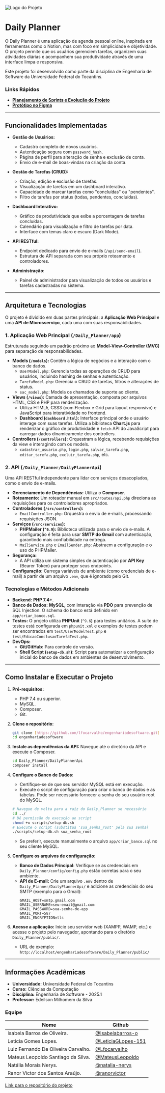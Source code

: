 ![Logo do Projeto](https://github.com/user-attachments/assets/ee2f4e34-782b-406d-9a69-06290025e412)

# Daily Planner

O Daily Planner é uma aplicação de agenda pessoal online, inspirada em ferramentas como o Notion, mas com foco em simplicidade e objetividade. O projeto permite que os usuários gerenciem tarefas, organizem suas atividades diárias e acompanhem sua produtividade através de uma interface limpa e responsiva.

Este projeto foi desenvolvido como parte da disciplina de Engenharia de Software da Universidade Federal do Tocantins.

### Links Rápidos
* **[Planejamento de Sprints e Evolução do Projeto](SPRINT_PLAN.md)**
* **[Protótipo no Figma]([https://www.figma.com/design/jv0gykfRstoIKWcypGvp1A/Untitled?node-id=1-2&t=cr9aatuTIzlfmUJu-1](https://www.figma.com/design/dWx1QhkWDqtIrZCTiXHCmC/Untitled?node-id=0-1&t=SPjJd34N8xG4ibq2-1))**

---

## Funcionalidades Implementadas

* **Gestão de Usuários:**
    * Cadastro completo de novos usuários.
    * Autenticação segura com `password_hash`.
    * Página de perfil para alteração de senha e exclusão de conta.
    * Envio de e-mail de boas-vindas na criação da conta.

* **Gestão de Tarefas (CRUD):**
    * Criação, edição e exclusão de tarefas.
    * Visualização de tarefas em um dashboard interativo.
    * Capacidade de marcar tarefas como "concluídas" ou "pendentes".
    * Filtro de tarefas por status (todas, pendentes, concluídas).

* **Dashboard Interativo:**
    * Gráfico de produtividade que exibe a porcentagem de tarefas concluídas.
    * Calendário para visualização e filtro de tarefas por data.
    * Interface com temas claro e escuro (Dark Mode).

* **API RESTful:**
    * Endpoint dedicado para envio de e-mails (`/api/send-email`).
    * Estrutura de API separada com seu próprio roteamento e controladores.

* **Administração:**
    * Painel de administrador para visualização de todos os usuários e tarefas cadastradas no sistema.

---

## Arquitetura e Tecnologias

O projeto é dividido em duas partes principais: a **Aplicação Web Principal** e uma **API de Microsserviço**, cada uma com suas responsabilidades.

### 1. Aplicação Web Principal (`/Daily_Planner/app`)

Estruturada seguindo um padrão próximo ao **Model-View-Controller (MVC)** para separação de responsabilidades.

* **Models (`/models`):** Contêm a lógica de negócios e a interação com o banco de dados.
    * `UserModel.php`: Gerencia todas as operações de CRUD para usuários, incluindo hashing de senhas e autenticação.
    * `TarefaModel.php`: Gerencia o CRUD de tarefas, filtros e alterações de status.
    * `sac_model.php`: Modela os chamados de suporte ao cliente.
* **Views (`/views`):** Camada de apresentação, composta por arquivos HTML, CSS e PHP para renderização.
    * Utiliza HTML5, CSS3 (com Flexbox e Grid para layout responsivo) e JavaScript para interatividade no frontend.
    * **Dashboard (`dashboard.html`):** Interface principal onde o usuário interage com suas tarefas. Utiliza a biblioteca **Chart.js** para renderizar o gráfico de produtividade e `fetch` API do JavaScript para carregar dados dinamicamente dos controllers.
* **Controllers (`/controllers`):** Orquestram a lógica, recebendo requisições da view e interagindo com os models.
    * `cadastrar_usuario.php`, `login.php`, `salvar_tarefa.php`, `editar_tarefa.php`, `excluir_tarefa.php`, etc.

### 2. API (`/Daily_Planner/DailyPlannerApi`)

Uma API RESTful independente para lidar com serviços desacoplados, como o envio de e-mails.

* **Gerenciamento de Dependências:** Utiliza o **Composer**.
* **Roteamento:** Um roteador manual em `src/routes/api.php` direciona as requisições para os controladores apropriados.
* **Controladores (`/src/controllers`):**
    * `EmailController.php`: Orquestra o envio de e-mails, processando requisições JSON.
* **Serviços (`/src/services`):**
    * **PHPMailer (`^6.9`):** Biblioteca utilizada para o envio de e-mails. A configuração é feita para usar **SMTP do Gmail** com autenticação, garantindo mais confiabilidade na entrega.
    * `MailService.php` e `EmailSender.php`: Abstraem a configuração e o uso do PHPMailer.
* **Segurança:**
    * A API utiliza um sistema simples de autenticação por **API Key** (Bearer Token) para proteger seus endpoints.
* **Configuração:** Carrega variáveis de ambiente (como credenciais de e-mail) a partir de um arquivo `.env`, que é ignorado pelo Git.

### Tecnologias e Métodos Adicionais

* **Backend:** **PHP 7.4+**.
* **Banco de Dados:** **MySQL**, com interação via **PDO** para prevenção de SQL Injection. O schema do banco está definido em `app/criar_banco.sql`.
* **Testes:** O projeto utiliza **PHPUnit** (`^9.6`) para testes unitários. A suíte de testes está configurada em `phpunit.xml` e exemplos de testes podem ser encontrados em `test/UserModelTest.php` e `test/EdicaoConclusaoTarefaTest.php`.
* **DevOps:**
    * **Git/GitHub:** Para controle de versão.
    * **Shell Script (`setup-db.sh`):** Script para automatizar a configuração inicial do banco de dados em ambientes de desenvolvimento.

---

## Como Instalar e Executar o Projeto

1.  **Pré-requisitos:**
    * PHP 7.4 ou superior.
    * MySQL.
    * Composer.
    * Git.

2.  **Clone o repositório:**
    ```bash
    git clone [https://github.com/lfocarvalho/engenhariadesoftware.git](https://github.com/lfocarvalho/engenhariadesoftware.git)
    cd engenhariadesoftware
    ```

3.  **Instale as dependências da API:**
    Navegue até o diretório da API e execute o Composer.
    ```bash
    cd Daily_Planner/DailyPlannerApi
    composer install
    ```

4.  **Configure o Banco de Dados:**
    * Certifique-se de que seu servidor MySQL está em execução.
    * Execute o script de configuração para criar o banco de dados e as tabelas. Pode ser necessário fornecer a senha do seu usuário root do MySQL.
    ```bash
    # Navegue de volta para a raiz do Daily_Planner se necessário
    cd ../ 
    # Dê permissão de execução ao script
    chmod +x scripts/setup-db.sh
    # Execute o script (substitua 'sua_senha_root' pela sua senha)
    ./scripts/setup-db.sh sua_senha_root
    ```
    * Se preferir, execute manualmente o arquivo `app/criar_banco.sql` no seu cliente MySQL.

5.  **Configure os arquivos de configuração:**
    * **Banco de Dados Principal:** Verifique se as credenciais em `Daily_Planner/config/config.php` estão corretas para o seu ambiente.
    * **API de E-mail:** Crie um arquivo `.env` dentro de `Daily_Planner/DailyPlannerApi/` e adicione as credenciais do seu SMTP (exemplo para o Gmail):
        ```env
        GMAIL_HOST=smtp.gmail.com
        GMAIL_USERNAME=seu-email@gmail.com
        GMAIL_PASSWORD=sua-senha-de-app
        GMAIL_PORT=587
        GMAIL_ENCRYPTION=tls
        ```

6.  **Acesse a aplicação:**
    Inicie seu servidor web (XAMPP, WAMP, etc.) e acesse o projeto pelo navegador, apontando para o diretório `Daily_Planner/public/`.
    * URL de exemplo: `http://localhost/engenhariadesoftware/Daily_Planner/public/`

---

## Informações Acadêmicas

* **Universidade:** Universidade Federal do Tocantins
* **Curso:** Ciências da Computação
* **Disciplina:** Engenharia de Software - 2025.1
* **Professor:** Edeilson Milhomem da Silva

### Equipe

| Nome                              | Github                                           |
| --------------------------------- | ------------------------------------------------ |
| Isabela Barros de Oliveira.       | [@Isabelabarros-o](https://github.com/isabelabarros-o) |
| Letícia Gomes Lopes.              | [@LeticiaGLopes-151](https://github.com/LeticiaGLopes-151) |
| Luiz Fernando De Oliveira Carvalho. | [@Lfocarvalho](https://github.com/lfocarvalho) |
| Mateus Leopoldo Santiago da Silva. | [@MateusLeopoldo](https://github.com/MateusLeopoldo) |
| Natália Morais Nerys.             | [@natalia-nerys](https://github.com/natalia-nerys)     |
| Ranor Victor dos Santos Araújo.   | [@ranorvictor](https://github.com/ranorvictor)     |

[Link para o repositório do projeto](https://github.com/lfocarvalho/engenhariadesoftware)
